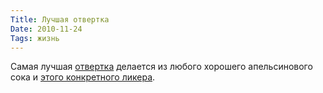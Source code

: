 ```yaml
---
Title: Лучшая отвертка
Date: 2010-11-24
Tags: жизнь
---
```


Самая лучшая [отвертка](http://ru.wikipedia.org/wiki/%D0%9E%D1%82%D0%B2%D1%91%D1%80%D1%82%D0%BA%D0%B0_(%D0%BA%D0%BE%D0%BA%D1%82%D0%B5%D0%B9%D0%BB%D1%8C)) делается из любого хорошего апельсинового сока и [этого конкретного ликера](http://en.wikipedia.org/wiki/Minttu).